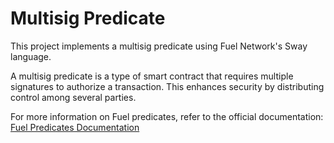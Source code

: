 # Multisig Predicate

This project implements a multisig predicate using Fuel Network's Sway language.

A multisig predicate is a type of smart contract that requires multiple signatures to authorize a transaction. This enhances security by distributing control among several parties.

For more information on Fuel predicates, refer to the official documentation:
[Fuel Predicates Documentation](https://docs.fuel.network/guides/intro-to-predicates/prerequisites/#project-setup) 